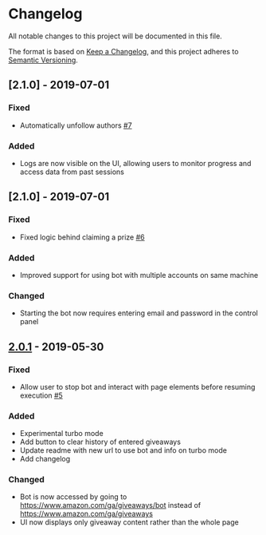 # Changelog

All notable changes to this project will be documented in this file.

The format is based on [Keep a Changelog](https://keepachangelog.com/en/1.0.0/),
and this project adheres to [Semantic Versioning](https://semver.org/spec/v2.0.0.html).

## [2.1.0] - 2019-07-01

### Fixed

- Automatically unfollow authors [#7](https://github.com/TyGooch/amazon-giveaway-bot/issues/7)

### Added

- Logs are now visible on the UI, allowing users to monitor progress and access data from past sessions

## [2.1.0] - 2019-07-01

### Fixed

- Fixed logic behind claiming a prize [#6](https://github.com/TyGooch/amazon-giveaway-bot/issues/6)

### Added

- Improved support for using bot with multiple accounts on same machine

### Changed

- Starting the bot now requires entering email and password in the control panel

## [2.0.1] - 2019-05-30

### Fixed

- Allow user to stop bot and interact with page elements before resuming execution [#5](https://github.com/TyGooch/amazon-giveaway-bot/issues/5)

### Added

- Experimental turbo mode
- Add button to clear history of entered giveaways
- Update readme with new url to use bot and info on turbo mode
- Add changelog

### Changed

- Bot is now accessed by going to https://www.amazon.com/ga/giveaways/bot instead of https://www.amazon.com/ga/giveaways
- UI now displays only giveaway content rather than the whole page

[2.0.1]: https://github.com/tygooch/amazon-giveaway-bot/releases/tag/v2.0.1
